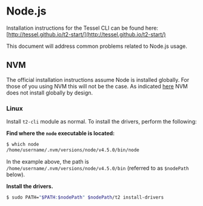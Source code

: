 
# Node.js

Installation instructions for the Tessel CLI can be found here: [http://tessel.github.io/t2-start/](http://tessel.github.io/t2-start/)

This document will address common problems related to Node.js usage.

## NVM

The official installation instructions assume Node is installed globally. For those of you using NVM this will not be the case. As indicated [here](https://github.com/creationix/nvm/issues/786) NVM does not install globally by design.

### Linux

Install `t2-cli` module as normal. To install the drivers, perform the following:

**Find where the `node` executable is located:**

```bash
$ which node
/home/username/.nvm/versions/node/v4.5.0/bin/node
```

In the example above, the path is `/home/username/.nvm/versions/node/v4.5.0/bin` (referred to as `$nodePath` below).

**Install the drivers.**

```bash
$ sudo PATH="$PATH:$nodePath" $nodePath/t2 install-drivers
```
